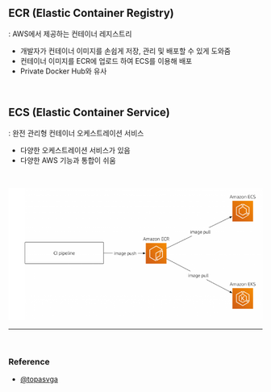 ## ECR (Elastic Container Registry)

: AWS에서 제공하는 컨테이너 레지스트리

- 개발자가 컨테이너 이미지를 손쉽게 저장, 관리 및 배포할 수 있게 도와줌
- 컨테이너 이미지를 ECR에 업로드 하여 ECS를 이용해 배포
- Private Docker Hub와 유사

<br>

## ECS (Elastic Container Service)

: 완전 관리형 컨테이너 오케스트레이션 서비스

- 다양한 오케스트레이션 서비스가 있음
- 다양한 AWS 기능과 통합이 쉬움

<br>

<p>
    <img src='../../resources/aws/ecs.png'>
</p>

---

<br>

### Reference

- [@topasvga](https://brunch.co.kr/@topasvga/1190)
